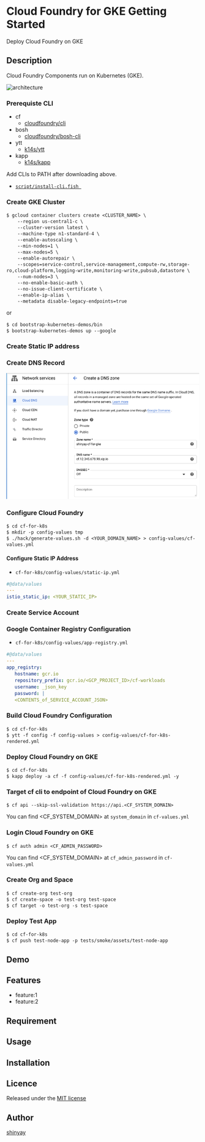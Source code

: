 # Cloud Foundry for GKE Getting Started

Deploy Cloud Foundry on GKE

## Description

Cloud Foundry Components run on Kubernetes (GKE).

![architecture](https://raw.githubusercontent.com/cloudfoundry/cf-k8s-networking/develop/doc/assets/routecontroller-data-flow-diagram.png)

### Prerequiste CLI
- cf
  - [cloudfoundry/cli](https://github.com/cloudfoundry/cli)
- bosh
  - [cloudfoundry/bosh-cli](https://github.com/cloudfoundry/bosh-cli)
- ytt
  - [k14s/ytt](https://github.com/k14s/ytt)
- kapp
  - [k14s/kapp](https://github.com/k14s/kapp)

Add CLIs to PATH after downloading above.

- [`script/install-cli.fish `](script/install-cli.fish)

### Create GKE Cluster

```
$ gcloud container clusters create <CLUSTER_NAME> \
    --region us-central1-c \
    --cluster-version latest \
    --machine-type n1-standard-4 \
    --enable-autoscaling \
    --min-nodes=1 \
    --max-nodes=5 \
    --enable-autorepair \
    --scopes=service-control,service-management,compute-rw,storage-ro,cloud-platform,logging-write,monitoring-write,pubsub,datastore \
    --num-nodes=3 \
    --no-enable-basic-auth \
    --no-issue-client-certificate \
    --enable-ip-alias \
    --metadata disable-legacy-endpoints=true

```

or

```
$ cd bootstrap-kubernetes-demos/bin
$ bootstrap-kubernetes-demos up --google
```

### Create Static IP address

### Create DNS Record

![cloud-dns](images/create-dns.png)

### Configure Cloud Foundry

```
$ cd cf-for-k8s
$ mkdir -p config-values tmp 
$ ./hack/generate-values.sh -d <YOUR_DOMAIN_NAME> > config-values/cf-values.yml
```

#### Configure Static IP Address

- `cf-for-k8s/config-values/static-ip.yml`

```yaml
#@data/values
---
istio_static_ip: <YOUR_STATIC_IP>
```

### Create Service Account

### Google Container Registry Configuration

- `cf-for-k8s/config-values/app-registry.yml`

```yaml
#@data/values
---
app_registry:
   hostname: gcr.io
   repository_prefix: gcr.io/<GCP_PROJECT_ID>/cf-workloads
   username: _json_key
   password: |
   <CONTENTS_of_SERVICE_ACCOUNT_JSON>
```

### Build Cloud Foundry Configuration

```
$ cd cf-for-k8s
$ ytt -f config -f config-values > config-values/cf-for-k8s-rendered.yml
```

### Deploy Cloud Foundry on GKE

```
$ cd cf-for-k8s
$ kapp deploy -a cf -f config-values/cf-for-k8s-rendered.yml -y
```

### Target cf cli to endpoint of Cloud Foundry on GKE

```
$ cf api --skip-ssl-validation https://api.<CF_SYSTEM_DOMAIN>
```

You can find <CF_SYSTEM_DOMAIN> at `system_domain` in `cf-values.yml`

### Login Cloud Foundry on GKE

```
$ cf auth admin <CF_ADMIN_PASSWORD>
```

You can find <CF_SYSTEM_DOMAIN> at `cf_admin_password` in `cf-values.yml`

### Create Org and Space

```
$ cf create-org test-org
$ cf create-space -o test-org test-space
$ cf target -o test-org -s test-space
```

### Deploy Test App

```
$ cd cf-for-k8s
$ cf push test-node-app -p tests/smoke/assets/test-node-app
```


## Demo

## Features

- feature:1
- feature:2

## Requirement

## Usage

## Installation

## Licence

Released under the [MIT license](https://gist.githubusercontent.com/shinyay/56e54ee4c0e22db8211e05e70a63247e/raw/34c6fdd50d54aa8e23560c296424aeb61599aa71/LICENSE)

## Author

[shinyay](https://github.com/shinyay)
